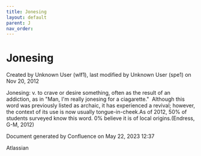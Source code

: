 ```yaml
---
title: Jonesing
layout: default
parent: J
nav_order:
---
```


# Jonesing

Created by  Unknown User (wlf1), last modified by  Unknown User (spe1) on Nov 20, 2012

Jonesing: v. to crave or desire something, often as the result of an addiction, as in &quot;Man, I'm really jonesing for a ciagarette.&quot;  Although this word was previously listed as archaic, it has experienced a revival; however, the context of its use is now usually tongue-in-cheek.As of 2012, 50% of students surveyed know this word. 0% believe it is of local origins.(Endress, G-M, 2012)

Document generated by Confluence on May 22, 2023 12:37

Atlassian
